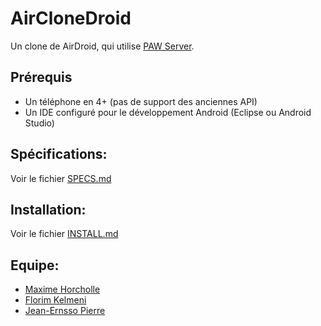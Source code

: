 # AirCloneDroid

Un clone de AirDroid, qui utilise [PAW Server](http://paw-android.fun2code.de/).

## Prérequis

- Un téléphone en 4+ (pas de support des anciennes API)
- Un IDE configuré pour le développement Android (Eclipse ou Android Studio)

## Spécifications:

Voir le fichier [SPECS.md](https://github.com/capapas/AirCloneDroid/blob/master/SPECS.md)

## Installation:

Voir le fichier [INSTALL.md](https://github.com/capapas/AirCloneDroid/blob/master/INSTALL.md)


## Equipe:

- [Maxime Horcholle](https://github.com/mhor)
- [Florim Kelmeni](https://github.com/Daybay)
- [Jean-Ernsso Pierre](https://github.com/ernsso)

